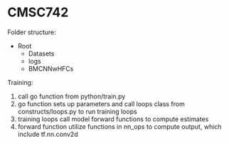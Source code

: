 # CMSC742
Folder structure:
- Root
  - Datasets
  - logs
  - BMCNNwHFCs

Training:
1. call go function from python/train.py
2. go function sets up parameters and call loops class from constructs/loops.py to run training loops
3. training loops call model forward functions to compute estimates
4. forward function utilize functions in nn_ops to compute output, which include tf.nn.conv2d
